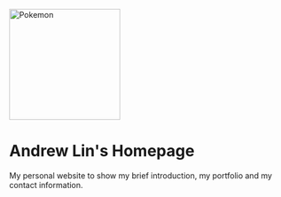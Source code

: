 <img src="assets/images/sreenshot.png" height=200px alt="Pokemon"></img>
# Andrew Lin's Homepage
My personal website to show my brief introduction, my portfolio and my contact information.
